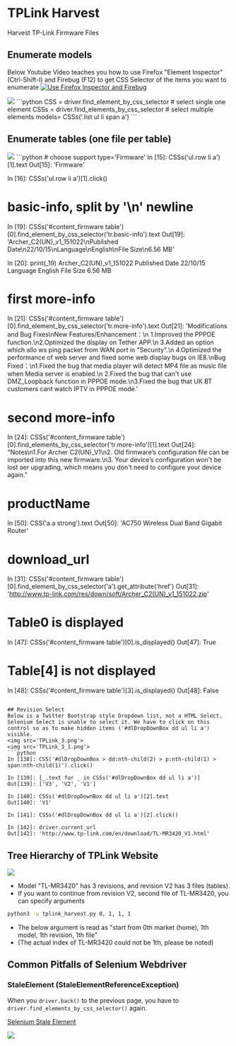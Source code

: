 # TPLink Harvest
Harvest TP-Link Firmware Files


## Enumerate models

Below Youtube Video teaches you how to use Firefox "Element Inspector" (Ctrl-Shift-I) and Firebug (F12) to get CSS Selector of the items you want to enumerate 
[![Use Firefox Inspector and Firebug](TPLink_Firefox_Inspector_Firebug_1.png)](https://www.youtube.com/watch?v=C-h9QthlYyU "Use Firefox Inspector and Firebug")

<img src='TPLink_1.png'>
```python
CSS = driver.find_element_by_css_selector # select single one element
CSSs = driver.find_elements_by_css_selector # select multiple elements
models= CSSs('.list ul li span a')
```

## Enumerate tables (one file per table)
<img src='TPLink_2.png'>
```python
# choose support type='Firmware'
In [15]: CSSs('ul.row li a')[1].text
Out[15]: 'Firmware'

In [16]: CSSs('ul.row li a')[1].click()

# basic-info, split by '\n' newline
In [19]: CSSs('#content_firmware table')[0].find_element_by_css_selector('tr.basic-info').text
Out[19]: 'Archer_C2(UN)_v1_151022\nPublished Date\n22/10/15\nLanguage\nEnglish\nFile Size\n6.56 MB'

In [20]: print(_19)
Archer_C2(UN)_v1_151022
Published Date
22/10/15
Language
English
File Size
6.56 MB

# first more-info
In [21]: CSSs('#content_firmware table')[0].find_element_by_css_selector('tr.more-info').text
Out[21]: 'Modifications and Bug Fixes\nNew Features/Enhancement：\n 1.Improved the PPPOE function.\n2.Optimized the display on Tether APP.\n 3.Added an option which allo ws ping packet from WAN port in "Security".\n 4.Optimized the performance of web server and fixed some web display bugs on IE8.\nBug Fixed：\n1.Fixed the bug that media player will detect MP4 file as music file when Media server is enabled.\n 2.Fixed the bug that can\'t use DMZ_Loopback function in PPPOE mode.\n3.Fixed the bug that UK BT customers cant watch IPTV in PPPOE mode.'


# second more-info
In [24]: CSSs('#content_firmware table')[0].find_elements_by_css_selector('tr.more-info')[1].text
Out[24]: "Notes\n1.For Archer C2(UN)_V1\n2. Old firmware’s configuration file can be imported into this new firmware.\n3. Your device’s configuration won't be lost aer upgrading, which means you don't need to configure your device again."

# productName
In [50]: CSS('a.a strong').text
Out[50]: 'AC750 Wireless Dual Band Gigabit Router'

# download_url
In [31]: CSSs('#content_firmware table')[0].find_element_by_css_selector('a').get_attribute('href')
Out[31]: 'http://www.tp-link.com/res/down/soft/Archer_C2(UN)_v1_151022.zip'

# Table0 is displayed
In [47]: CSSs('#content_firmware table')[0].is_displayed()
Out[47]: True

# Table[4] is not displayed
In [48]: CSSs('#content_firmware table')[3].is_displayed()
Out[48]: False

```

## Revision Select
Below is a Twitter Bootstrap style Dropdown list, not a HTML Select. Selenium Select is unable to select it. We have to click on this control so as to make hidden items ('#dlDropDownBox dd ul li a') visible.
<img src='TPLink_3.png'>
<img src='TPLink_3_1.png'>
```python
In [138]: CSS('#dlDropDownBox > dd:nth-child(2) > p:nth-child(1) > span:nth-child(1)').click()

In [139]: [_.text for _ in CSSs('#dlDropDownBox dd ul li a')]
Out[139]: ['V3', 'V2', 'V1']

In [140]: CSSs('#dlDropDownBox dd ul li a')[2].text
Out[140]: 'V1'

In [141]: CSSs('#dlDropDownBox dd ul li a')[2].click()

In [142]: driver.current_url
Out[142]: 'http://www.tp-link.com/en/download/TL-MR3420_V1.html'

```

## Tree Hierarchy of TPLink Website

<img src='TPLink_Tree_Trail_Hierarchy.PNG'>

- Model "TL-MR3420" has 3 revisions, and revision V2 has 3 files (tables).
- If you want to continue from revision V2, second file of TL-MR3420, you can specify arguments 

```sh
python3 -u tplink_harvest.py 0, 1, 1, 1
```
- The below argument is read as "start from 0th market (home), 1th model, 1th revision, 1th file"
- (The actual index of TL-MR3420 could not be 1th, please be noted)

## Common Pitfalls of Selenium Webdriver

### StaleElement (StaleElementReferenceException)

When you `driver.back()` to the previous page, you have to `driver.find_elements_by_css_selector()` again.

[Selenium Stale Element](https://raw.githubusercontent.com/MikimotoH/TPLink_Harvest/master/Selenium_StaleElement.png)

<img src='Selenium_StaleElement.png'>

